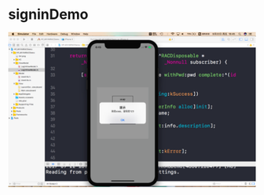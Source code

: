 # signinDemo
![image](https://github.com/huangping35/HP_MVVMRACDemo/blob/master/HP_MVVMRACDemo/tint.png)
